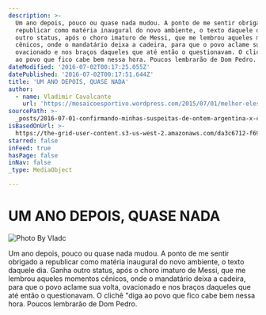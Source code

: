 ```yaml
---
description: >-
  Um ano depois, pouco ou quase nada mudou. A ponto de me sentir obrigado a
  republicar como matéria inaugural do novo ambiente, o texto daquele dia. Ganha
  outro status, após o choro imaturo de Messi, que me lembrou aqueles momentos
  cênicos, onde o mandatário deixa a cadeira, para que o povo aclame sua volta,
  ovacionado e nos braços daqueles que até então o questionavam. O clichê “diga
  ao povo que fico cabe bem nessa hora. Poucos lembrarão de Dom Pedro.
dateModified: '2016-07-02T00:17:25.055Z'
datePublished: '2016-07-02T00:17:51.644Z'
title: 'UM ANO DEPOIS, QUASE NADA'
author:
  - name: Vladimir Cavalcante
    url: 'https://mosaicoesportivo.wordpress.com/2015/07/01/melhor-eles-do-que-nos/'
sourcePath: >-
  _posts/2016-07-01-confirmando-minhas-suspeitas-de-ontem-argentina-x-chile-na.md
isBasedOnUrl: >-
  https://the-grid-user-content.s3-us-west-2.amazonaws.com/da3c6712-f697-498a-9adf-48fb6e000d04.jpg
starred: false
inFeed: true
hasPage: false
inNav: false
_type: MediaObject

---
```

# UM ANO DEPOIS, QUASE NADA
![Photo By Vladc](https://the-grid-user-content.s3-us-west-2.amazonaws.com/da3c6712-f697-498a-9adf-48fb6e000d04.jpg)

Um ano depois, pouco ou quase nada mudou. A ponto de me sentir obrigado a republicar como matéria inaugural do novo ambiente, o texto daquele dia. Ganha outro status, após o choro imaturo de Messi, que me lembrou aqueles momentos cênicos, onde o mandatário deixa a cadeira, para que o povo aclame sua volta, ovacionado e nos braços daqueles que até então o questionavam. O clichê "diga ao povo que fico cabe bem nessa hora. Poucos lembrarão de Dom Pedro.